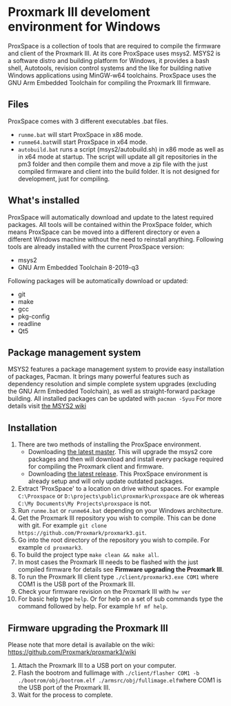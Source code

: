 # Proxmark III develoment environment for Windows
ProxSpace is a collection of tools that are required to compile the firmware and client of the Proxmark III. At its core ProxSpace uses msys2. MSYS2 is a software distro and building platform for Windows, it provides a bash shell, Autotools, revision control systems and the like for building native Windows applications using MinGW-w64 toolchains. ProxSpace uses the GNU Arm Embedded Toolchain for compiling the Proxmark III firmware.

## Files
ProxSpace comes with 3 different executables .bat files. 

 - `runme.bat` will start ProxSpace in x86 mode.
 - `runme64.bat`will start ProxSpace in x64 mode.
 - `autobuild.bat` runs a script (msys2/autobuild.sh) in x86 mode as well as in x64 mode at startup. The script will update all git repositories in the pm3 folder and then compile them and move a zip file with the just compiled firmware and client into the build folder. It is not designed for development, just for compiling.

## What's installed
ProxSpace will automatically download and update to the latest required packages. All tools will be contained within the ProxSpace folder, which means ProxSpace can be moved into a different directory or even a different Windows machine without the need to reinstall anything.
Following tools are already installed with the current ProxSpace version:
 - msys2
 - GNU Arm Embedded Toolchain 8-2019-q3
 
 Following packages will be automatically download or updated:
 - git
 - make
 - gcc
 - pkg-config
 - readline
 - Qt5

## Package management system
MSYS2 features a package management system to provide easy installation of packages, Pacman. It brings many powerful features such as dependency resolution and simple complete system upgrades (excluding the GNU Arm Embedded Toolchain), as well as straight-forward package building. All installed packages can be updated with `pacman -Syuu` For more details visit [the MSYS2 wiki](https://github.com/msys2/msys2/wiki)

## Installation
 1. There are two methods of installing the ProxSpace environment.
	* Downloading [the latest master](https://github.com/Gator96100/ProxSpace/archive/master.zip). This will upgrade the msys2 core packages and then will download and install every package required for compiling the Proxmark client and firmware.
	* Downloading [the latest release](https://github.com/Gator96100/ProxSpace/releases). This ProxSpace environment is already setup and will only update outdated packages.
 2. Extract 'ProxSpace' to a location on drive without spaces. For example `C:\Proxspace` or `D:\projects\public\proxmark\proxspace` are ok whereas `C:\My Documents\My Projects\proxspace` is not.
 3. Run `runme.bat` or `runme64.bat` depending on your Windows architecture.
 4. Get the Proxmark III repository you wish to compile. This can be done with git. For example `git clone https://github.com/Proxmark/proxmark3.git`.
 5. Go into the root directory of the repository you wish to compile. For example `cd proxmark3`.
 6. To build the project type `make clean && make all`. 
 7. In most cases the Proxmark III needs to be flashed with the just compiled firmware for details see **Firmware upgrading the Proxmark III**.
 8. To run the Proxmark III client type `./client/proxmark3.exe COM1` where COM1 is the USB port of the Proxmark III.
 9. Check your firmware revision on the Proxmark III with `hw ver`
 10. For basic help type `help`. Or for help on a set of sub commands type the command followed by help. For example `hf mf help`.
 
## Firmware upgrading the Proxmark III
Please note that more detail is available on the wiki: https://github.com/Proxmark/proxmark3/wiki
 1. Attach the Proxmark III to a USB port on your computer.
 2. Flash the bootrom and fullimage with `./client/flasher COM1 -b ./bootrom/obj/bootrom.elf ./armsrc/obj/fullimage.elf`where COM1 is the USB port of the Proxmark III.
 3. Wait for the process to complete.